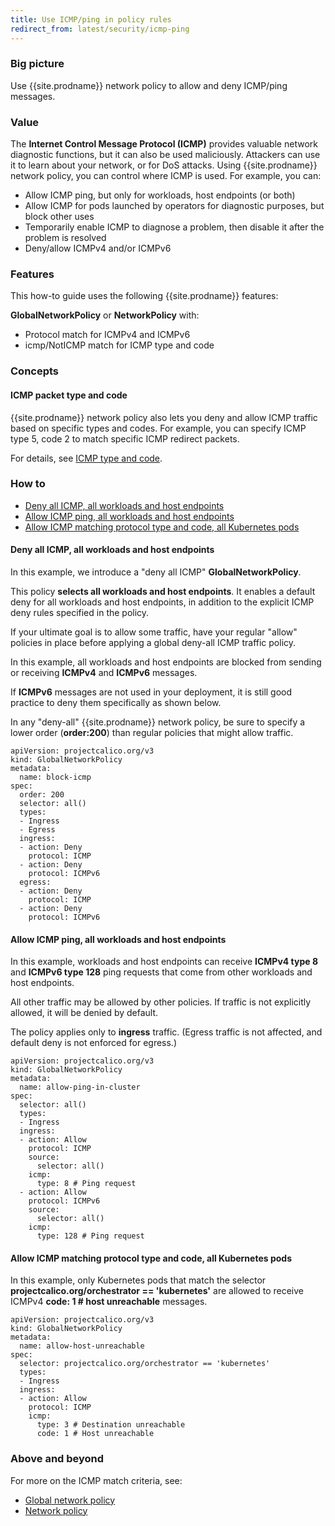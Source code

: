 ```yaml
---
title: Use ICMP/ping in policy rules
redirect_from: latest/security/icmp-ping
---
```


### Big picture

Use {{site.prodname}} network policy to allow and deny ICMP/ping messages.

### Value

The **Internet Control Message Protocol (ICMP)** provides valuable network diagnostic functions, but it can also be used maliciously. Attackers can use
it to learn about your network, or for DoS attacks. Using {{site.prodname}} network policy, you can control where ICMP is used. For example, you can:

- Allow ICMP ping, but only for workloads, host endpoints (or both)
- Allow ICMP for pods launched by operators for diagnostic purposes, but block other uses
- Temporarily enable ICMP to diagnose a problem, then disable it after the problem is resolved
- Deny/allow ICMPv4 and/or ICMPv6

### Features

This how-to guide uses the following {{site.prodname}} features:

**GlobalNetworkPolicy** or **NetworkPolicy** with:

- Protocol match for ICMPv4 and ICMPv6
- icmp/NotICMP match for ICMP type and code

### Concepts

#### ICMP packet type and code

{{site.prodname}} network policy also lets you deny and allow ICMP traffic based on specific types and codes. For example, you can specify ICMP type 5, code 2 to match specific ICMP redirect packets.

For details, see [ICMP type and code](https://en.wikipedia.org/wiki/Internet_Control_Message_Protocol#Control_messages).

### How to

- [Deny all ICMP, all workloads and host endpoints](#deny-all-icmp-all-workloads-and-host-endpoints)
- [Allow ICMP ping, all workloads and host endpoints](#allow-icmp-ping-all-workloads-and-host-endpoints)
- [Allow ICMP matching protocol type and code, all Kubernetes pods](#allow-icmp-matching-protocol-type-and-code-all-Kubernetes-pods)

#### Deny all ICMP, all workloads and host endpoints

In this example, we introduce a "deny all ICMP" **GlobalNetworkPolicy**.

This policy **selects all workloads and host endpoints**. It enables a default deny for all workloads and host endpoints, in addition to the explicit ICMP deny rules specified in the policy.

If your ultimate goal is to allow some traffic, have your regular "allow" policies in place before applying a global deny-all ICMP traffic policy.

In this example, all workloads and host endpoints are blocked from sending or receiving **ICMPv4** and **ICMPv6** messages.

If **ICMPv6** messages are not used in your deployment, it is still good practice to deny them specifically as shown below.

In any "deny-all" {{site.prodname}} network policy, be sure to specify a lower order (**order:200**) than regular policies that might allow traffic.

```
apiVersion: projectcalico.org/v3
kind: GlobalNetworkPolicy
metadata:
  name: block-icmp
spec:
  order: 200
  selector: all()
  types:
  - Ingress
  - Egress
  ingress:
  - action: Deny
    protocol: ICMP
  - action: Deny
    protocol: ICMPv6
  egress:
  - action: Deny
    protocol: ICMP
  - action: Deny
    protocol: ICMPv6
```

#### Allow ICMP ping, all workloads and host endpoints

In this example, workloads and host endpoints can receive **ICMPv4 type 8** and **ICMPv6 type 128** ping requests that come from other workloads and host endpoints.

All other traffic may be allowed by other policies. If traffic is not explicitly allowed, it will be denied by default.

The policy applies only to **ingress** traffic. (Egress traffic is not affected, and default deny is not enforced for egress.)

```
apiVersion: projectcalico.org/v3
kind: GlobalNetworkPolicy
metadata:
  name: allow-ping-in-cluster
spec:
  selector: all()
  types:
  - Ingress
  ingress:
  - action: Allow
    protocol: ICMP
    source:
      selector: all()
    icmp:
      type: 8 # Ping request
  - action: Allow
    protocol: ICMPv6
    source:
      selector: all()
    icmp:
      type: 128 # Ping request
```

#### Allow ICMP matching protocol type and code, all Kubernetes pods

In this example, only Kubernetes pods that match the selector **projectcalico.org/orchestrator == 'kubernetes'** are allowed to receive ICMPv4 **code: 1 # host unreachable** messages.

```
apiVersion: projectcalico.org/v3
kind: GlobalNetworkPolicy
metadata:
  name: allow-host-unreachable
spec:
  selector: projectcalico.org/orchestrator == 'kubernetes'
  types:
  - Ingress
  ingress:
  - action: Allow
    protocol: ICMP
    icmp:
      type: 3 # Destination unreachable
      code: 1 # Host unreachable
```

### Above and beyond

For more on the ICMP match criteria, see:

- [Global network policy]({{site.baseurl}}/{{page.version}}/reference/resources/globalnetworkpolicy)
- [Network policy]({{site.baseurl}}/{{page.version}}/reference/resources/networkpolicy)

